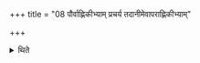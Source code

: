 +++
title = "08 पौर्वाह्णिकीभ्याम् प्रचर्य तदानीमेवापराह्णिकीभ्याम्"

+++

<details><summary>थिते</summary>

पौर्वाह्णिकीभ्यां प्रचर्य तदानीमेवापराह्णिकीभ्याम् ८
</details>
